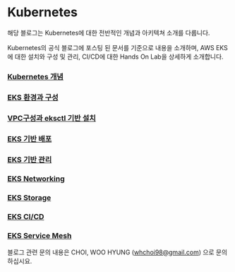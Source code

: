 # Kubernetes

해당 블로그는 Kubernetes에 대한 전반적인 개념과 아키텍쳐 소개를 다룹니다.

Kubernetes의 공식 블로그에 포스팅 된 문서를 기준으로 내용을 소개하며, AWS EKS에 대한 설치와 구성 및 관리, CI/CD에 대한 Hands On Lab을 상세하게 소개합니다.

### [Kubernetes 개념](kubernetes-concept/)

### [EKS 환경과 구성](eks/)

### [VPC구성과 eksctl 기반 설치](vpc-eksctl/)

### [EKS 기반 배포](eks-1/)

### [EKS 기반 관리](eks-2/)

### [EKS Networking](eks-networking/)

### [EKS Storage](eks-storage/)

### [EKS CI/CD](eks-ci-cd.md)

### [EKS Service Mesh](eks-service-mesh/)



블로그 관련 문의 내용은 CHOI, WOO HYUNG \([whchoi98@gmail.com](mailto:whchoi98@gmail.com)\) 으로 문의하십시요.

